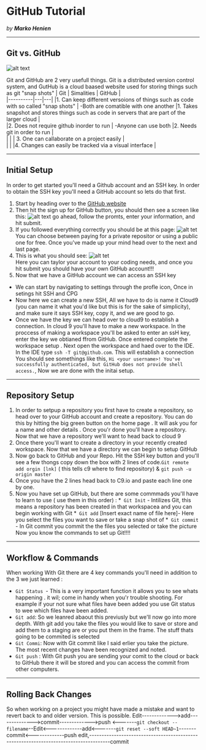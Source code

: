 # GitHub Tutorial

_by **Marko Henien**_

---

## Git vs. GitHub
![alt text](http://1.bp.blogspot.com/-WY2YpNr3W6g/UY6tZAc-H3I/AAAAAAAABLY/xJ9x3wIY8V8/s800/Github2.png)


Git and GitHub are 2 very usefull things. Git is a distributed version control system, and GutHub is a cloud baased website used for storing things such as git "snap shots"
|  Git      | Simalities   |  GitHub  |   
|----------|---|---|
|1. Can keep different versoions of things such as code with so called "snap shots"  | -Both are comatible with one another |1.  Takes snapshot and stores things such as code in servers that are part of the larger cloud   |   
|2. Does not require github inorder to run | -Anyone can use both |2. Needs git in order to run  |  
|          |   | 3. One can callaborate on a project easily  |  
| | |4. Changes can easily be tracked via a visual interface  |

---
## Initial Setup
In order to get started you'll need a Github account and an SSH key. In order to obtain the SSH key you'll need a GitHub account so lets do that first.
1. Start by heading over to the [GitHub website](https://github.com/)
2. Then hit the sign up for GitHub button, you should then see a screen like this:
![alt text](https://www.wikihow.com/images/2/2c/Join-github-1.jpg)
go ahead, follow the promts, enter your information, and hit submit.
3. If you followed everything correctly you should be at this page:
![alt tet](https://www.wikihow.com/images/2/20/Join-github-4.jpg)                      
You can choose between paying for a private repositor or using a public one for free. Once you've made up your mind head over to the next and last page.
4. This is what you should see:
![alt tet](https://www.wikihow.com/images/8/88/Join-github-5.jpg)                                   
Here you can taylor your account to your coding needs, and once you hit submit you should have your own GitHub account!!!
5. Now that we have a GitHub account we can access an SSH key
* We can start by navigating to settings through the profle icon, Once in setings hit SSH and CPG
* Now here we can create a new SSH, All we have to do is name it Cloud9 (you can name it what you'd like but this is for the sake of simplicity), and make sure it says SSH key, copy it, and we are good to go. 
* Once we have the key we can head over to cloud9 to establish a connection. In cloud 9 you'll have to make a new workspace. In the proccess of making a workspace you'll be asked to enter an ssH key, enter the key we obtianed ffrom GitHub. Once entered complete the workspace setup . Next open the workspace and haed over to the IDE. In the IDE type ```ssh -T git@github.com```. This will establish a connection You should see somethings like this, ```Hi <your username>! You've successfully authenticated, but GitHub does not provide shell access.```,
Now we are done with the initai setup.
---
## Repository Setup
1. In order to setpup a repository you first have to create a repository, so head over to your GitHub account and create a repository. You can do this by hitting the big green button on the home page . It will ask you for a name and other details . Once you'r done you'll have a repository. Now that we have a repository we'll want to head back to cloud 9 
2. Once there you'll want to create a directory in your recently created workspace. Now that we have a directory we can begin to setup GitHub
3. Now go back to GitHub and your Repo. Hit the SSH key button and you'll see a few thongs copy down the box with 2 lines of code.```Git remote add orgin [lnk]``` ( this tells c9 where to find repository) & ``` git push -u origin master ```
4. Once you have the 2 lines head back to C9.io and paste each line one by one.
5. Now you have set up GitHub, but there are some commmads you'll have to learn to use ( use them in this order) :
*` Git Init` - Intilizes Git, this means a repository has been created in that workspacea and you can begin working with Git
*` Git add` [Insert exact name of file here]- Here you select the files you want to save or take a snap shot of 
*` Git commit` - In Git commit you commit the the files you selected or take the picture 
Now you know the commands to set up Git!!!!


---
## Workflow & Commands
When working With Git there are 4 key commands you'll need in addition to the 3 we just learned :
* `Git Status `- This is a very important function it allows you to see whats happening . it wil; come in handy when you'r trouble shooting. For example if your not sure what files have been added you use Git status to wee which files have been added.
* `Git add`: So we leanred abaout this previusly but we'll now go into more depth. With git add you take the files you would like to save or store and add them to a staging are or you put them in the frame. The stuff thats going to be commited is selected
* `Git Commi`: Now with Git commit like I said erlier you take the picture. The most recent changes have been recognized and noted.
* `Git push` : With Git push you are sending your comit to the cloud or back to GitHub there it will be stored and you can access the commit from other computers.
---
## Rolling Back Changes
So when working on a project you might have made a mistake and want to revert back to and older version. This is possible.
Edit------------->add-------------->commit------------->push
 <-------`git checkout -- filename`--Edit<-------------add<-------`git reset --soft HEAD~1`-------commit<-------------push
edit,--------------------------------------------------------------------------------------commit





